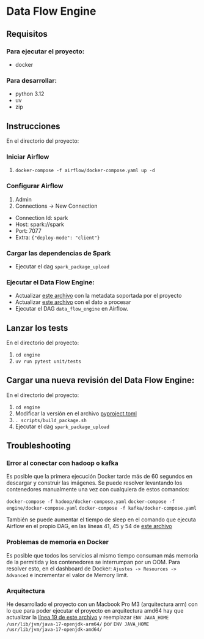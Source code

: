 # Data Flow Engine

## Requisitos

### Para ejecutar el proyecto:

* docker

### Para desarrollar:

* python 3.12
* uv
* zip

## Instrucciones

En el directorio del proyecto:

### Iniciar Airflow

1. `docker-compose -f airflow/docker-compose.yaml up -d`

### Configurar Airflow

1. Admin
2. Connections -> New Connection

- Connection Id: spark
- Host: spark://spark
- Port: 7077
- Extra: `{"deploy-mode": "client"}`

### Cargar las dependencias de Spark

* Ejecutar el dag `spark_package_upload`

### Ejecutar el Data Flow Engine:

* Actualizar [este archivo](airflow/data/metadata.json) con la metadata soportada por el proyecto
* Actualizar [este archivo](airflow/data/input/events/person/input-data.json) con el dato a procesar
* Ejecutar el DAG `data_flow_engine` en Airflow.

## Lanzar los tests

En el directorio del proyecto:

1. `cd engine`
2. `uv run pytest unit/tests`

## Cargar una nueva revisión del Data Flow Engine:

En el directorio del proyecto:

1. `cd engine`
2. Modificar la versión en el archivo [pyproject.toml](engine/pyproject.toml)
3. `. scripts/build_package.sh`
4. Ejecutar el dag `spark_package_upload`

## Troubleshooting

### Error al conectar con hadoop o kafka

Es posible que la primera ejecución Docker tarde más de 60 segundos en descargar y construir las imágenes.
Se puede resolver levantando los contenedores manualmente una vez con cualquiera de estos comandos:

`docker-compose -f hadoop/docker-compose.yaml`
`docker-compose -f engine/docker-compose.yaml`
`docker-compose -f kafka/docker-compose.yaml`

También se puede aumentar el tiempo de sleep en el comando que ejecuta Airflow en el propio DAG, en las líneas
41, 45 y 54 de [este archivo](airflow/dags/data_flow_engine.py)

### Problemas de memoria en Docker

Es posible que todos los servicios al mismo tiempo consuman más memoria de la permitida y los contenedores se
interrumpan por un OOM.
Para resolver esto, en el dashboard de Docker:
`Ajustes -> Resources -> Advanced` e incrementar el valor de Memory limit.

### Arquitectura

He desarrollado el proyecto con un Macbook Pro M3 (arquitectura arm) con lo que para poder ejecutar el proyecto en
arquitectura amd64 hay que actualizar la [línea 19 de este archivo](airflow/Dockerfile) y
reemplazar `ENV JAVA_HOME /usr/lib/jvm/java-17-openjdk-arm64/` por
`ENV JAVA_HOME /usr/lib/jvm/java-17-openjdk-amd64/`

